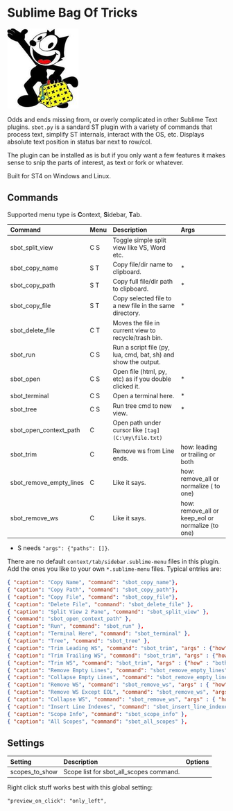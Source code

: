 # Sublime Bag Of Tricks

![](felix.jpg)

Odds and ends missing from, or overly complicated in other Sublime Text plugins.
`sbot.py` is a sandard ST plugin with a variety of commands that process text, simplify ST internals,
interact with the OS, etc. Displays absolute text position in status bar next to row/col.

The plugin can be installed as is but if you only want a few features it makes sense to snip the
parts of interest, as text or fork or whatever.

Built for ST4 on Windows and Linux.

## Commands

Supported menu type is <b>C</b>ontext, <b>S</b>idebar, <b>T</b>ab.

| Command                 | Menu | Description                                                    | Args          |
| :--------               | :--- | :------------                                                  | :-------      |
| sbot_split_view         | C S  | Toggle simple split view like VS, Word etc.                    |               |
| sbot_copy_name          | S T  | Copy file/dir name to clipboard.                               | *             |
| sbot_copy_path          | S T  | Copy full file/dir path to clipboard.                          | *             |
| sbot_copy_file          | S T  | Copy selected file to a new file in the same directory.        | *             |
| sbot_delete_file        | C T  | Moves the file in current view to recycle/trash bin.           |               |
| sbot_run                | C S  | Run a script file (py, lua, cmd, bat, sh) and show the output. |               |
| sbot_open               | C S  | Open file (html, py, etc) as if you double clicked it.         | *             |
| sbot_terminal           | C S  | Open a terminal here.                                          | *             |
| sbot_tree               | C S  | Run tree cmd to new view.                                      | *             |
| sbot_open_context_path  | C    | Open path under cursor like `[tag](C:\my\file.txt)`            |               |
| sbot_trim               | C    | Remove ws from Line ends.  | how: leading or trailing or both                  |
| sbot_remove_empty_lines | C    | Like it says.              | how: remove_all or normalize ( to one)            |
| sbot_remove_ws          | C    | Like it says.              | how: remove_all or keep_eol or normalize (to one) |

* S needs `"args": {"paths": []}`.

There are no default `context/tab/sidebar.sublime-menu` files in this plugin.
Add the ones you like to your own `*.sublime-menu` files. Typical entries are:
``` json
{ "caption": "Copy Name", "command": "sbot_copy_name"},
{ "caption": "Copy Path", "command": "sbot_copy_path"},
{ "caption": "Copy File", "command": "sbot_copy_file"},
{ "caption": "Delete File", "command": "sbot_delete_file" },
{ "caption": "Split View 2 Pane", "command": "sbot_split_view" },
{ "command": "sbot_open_context_path" },
{ "caption": "Run", "command": "sbot_run" },
{ "caption": "Terminal Here", "command": "sbot_terminal" },
{ "caption": "Tree", "command": "sbot_tree" },
{ "caption": "Trim Leading WS", "command": "sbot_trim", "args" : {"how" : "leading"}  },
{ "caption": "Trim Trailing WS", "command": "sbot_trim", "args" : {"how" : "trailing"}  },
{ "caption": "Trim WS", "command": "sbot_trim", "args" : {"how" : "both"}  },
{ "caption": "Remove Empty Lines", "command": "sbot_remove_empty_lines", "args" : { "how" : "remove_all" } },
{ "caption": "Collapse Empty Lines", "command": "sbot_remove_empty_lines", "args" : { "how" : "normalize" } },
{ "caption": "Remove WS", "command": "sbot_remove_ws", "args" : { "how" : "remove_all" } },
{ "caption": "Remove WS Except EOL", "command": "sbot_remove_ws", "args" : { "how" : "keep_eol" } },
{ "caption": "Collapse WS", "command": "sbot_remove_ws", "args" : { "how" : "normalize" } },
{ "caption": "Insert Line Indexes", "command": "sbot_insert_line_indexes" },
{ "caption": "Scope Info", "command": "sbot_scope_info" },
{ "caption": "All Scopes", "command": "sbot_all_scopes" },
```


## Settings
| Setting            | Description                              | Options                    |
| :--------          | :-------                                 | :------                    |
| scopes_to_show     | Scope list for sbot_all_scopes command.  |                            |

Right click stuff works best with this global setting:
```
"preview_on_click": "only_left",
```
